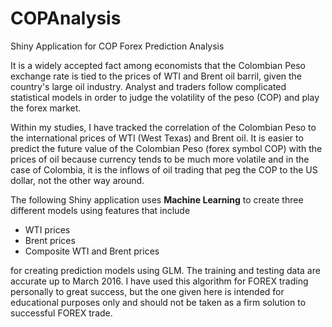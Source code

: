 # COPAnalysis
Shiny Application for COP Forex Prediction Analysis

It is a widely accepted fact among economists that the Colombian Peso exchange rate is tied to the prices of WTI and Brent oil barril, given the country's large oil industry. Analyst and traders follow complicated statistical models in order to judge the volatility of the peso (COP) and play the forex market.

Within my studies, I have tracked the correlation of the Colombian Peso to the international prices of WTI (West Texas) and Brent oil. It is easier to predict the future value of the Colombian Peso (forex symbol COP) with the prices of oil because currency tends to be much more volatile and in the case of Colombia, it is the inflows of oil trading that peg the COP to the US dollar, not the other way around. 

The following Shiny application uses __Machine Learning__ to create three different models using features that include

* WTI prices
* Brent prices
* Composite WTI and Brent prices

for creating prediction models using GLM. The training and testing data are accurate up to March 2016. I have used this algorithm for FOREX trading personally to great success, but the one given here is intended for educational purposes only and should not be taken as a firm solution to successful FOREX trade. 
